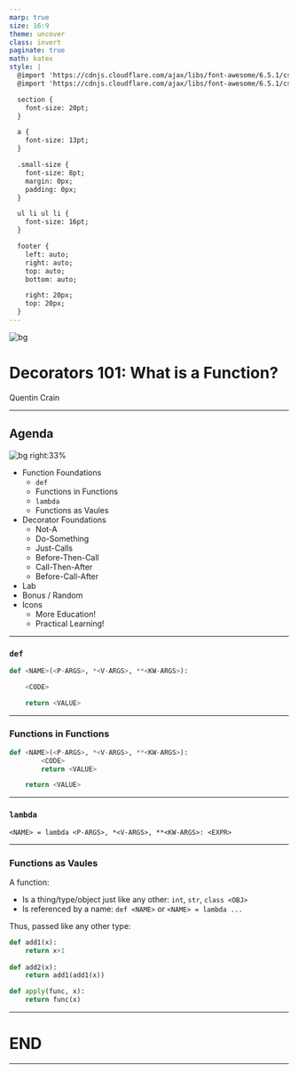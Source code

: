 ```yaml
---
marp: true
size: 16:9
theme: uncover
class: invert
paginate: true
math: katex
style: |
  @import 'https://cdnjs.cloudflare.com/ajax/libs/font-awesome/6.5.1/css/fontawesome.min.css';
  @import 'https://cdnjs.cloudflare.com/ajax/libs/font-awesome/6.5.1/css/solid.min.css';

  section {
    font-size: 20pt;
  }

  a {
    font-size: 13pt;
  }

  .small-size {
    font-size: 8pt;
    margin: 0px;
    padding: 0px;
  }

  ul li ul li {
    font-size: 16pt;
  }

  footer {
    left: auto;
    right: auto;
    top: auto;
    bottom: auto;

    right: 20px;
    top: 20px;
  }
---
```


![bg](images/net-bg.png)

# Decorators 101: What is a Function?

Quentin Crain

---

## Agenda

![bg right:33%](images/net-bg-2.png)

- Function Foundations
  - `def`
  - Functions in Functions
  - `lambda`
  - Functions as Vaules
- Decorator Foundations
  - Not-A
  - Do-Something
  - Just-Calls
  - Before-Then-Call
  - Call-Then-After
  - Before-Call-After
- Lab
- Bonus / Random
- Icons
  - <span class="fa-solid fa-brain"> More Education!</span>
  - <span class="fa-solid fa-laptop-code"> Practical Learning!</span>

---

### `def`

```python
def <NAME>(<P-ARGS>, *<V-ARGS>, **<KW-ARGS>):

    <CODE>

    return <VALUE>
```

---

### Functions in Functions

```python
def <NAME>(<P-ARGS>, *<V-ARGS>, **<KW-ARGS>):
        <CODE>
        return <VALUE>

	return <VALUE>
```

---

### `lambda`

`<NAME> = lambda <P-ARGS>, *<V-ARGS>, **<KW-ARGS>: <EXPR>`

---

### Functions as Vaules

A function:

* Is a thing/type/object just like any other: `int`, `str`, `class <OBJ>`
* Is referenced by a name: `def <NAME>` or `<NAME> = lambda ...`

Thus, passed like any other type:

```python
def add1(x):
    return x+1
	
def add2(x):
    return add1(add1(x))

def apply(func, x):
    return func(x)
```

---

# END

---
